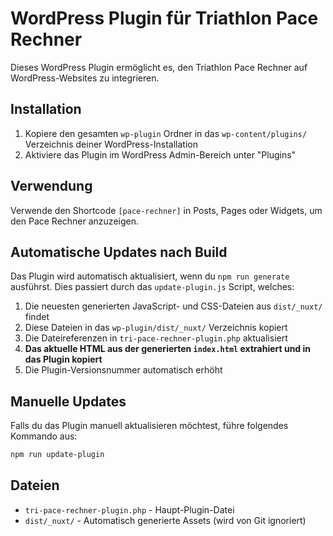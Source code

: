 # WordPress Plugin für Triathlon Pace Rechner

Dieses WordPress Plugin ermöglicht es, den Triathlon Pace Rechner auf WordPress-Websites zu integrieren.

## Installation

1. Kopiere den gesamten `wp-plugin` Ordner in das `wp-content/plugins/` Verzeichnis deiner WordPress-Installation
2. Aktiviere das Plugin im WordPress Admin-Bereich unter "Plugins"

## Verwendung

Verwende den Shortcode `[pace-rechner]` in Posts, Pages oder Widgets, um den Pace Rechner anzuzeigen.

## Automatische Updates nach Build

Das Plugin wird automatisch aktualisiert, wenn du `npm run generate` ausführst. Dies passiert durch das `update-plugin.js` Script, welches:

1. Die neuesten generierten JavaScript- und CSS-Dateien aus `dist/_nuxt/` findet
2. Diese Dateien in das `wp-plugin/dist/_nuxt/` Verzeichnis kopiert
3. Die Dateireferenzen in `tri-pace-rechner-plugin.php` aktualisiert
4. **Das aktuelle HTML aus der generierten `index.html` extrahiert und in das Plugin kopiert**
5. Die Plugin-Versionsnummer automatisch erhöht

## Manuelle Updates

Falls du das Plugin manuell aktualisieren möchtest, führe folgendes Kommando aus:

```bash
npm run update-plugin
```

## Dateien

- `tri-pace-rechner-plugin.php` - Haupt-Plugin-Datei
- `dist/_nuxt/` - Automatisch generierte Assets (wird von Git ignoriert)

